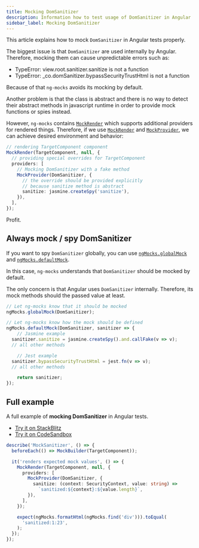 ```yaml
---
title: Mocking DomSanitizer
description: Information how to test usage of DomSanitizer in Angular 
sidebar_label: Mocking DomSanitizer 
---
```


This article explains how to mock `DomSanitizer` in Angular tests properly.

The biggest issue is that `DomSanitizer` are used internally by Angular.
Therefore, mocking them can cause unpredictable errors such as:

- TypeError: view.root.sanitizer.sanitize is not a function
- TypeError: _co.domSanitizer.bypassSecurityTrustHtml is not a function

Because of that `ng-mocks` avoids its mocking by default.

Another problem is that the class is abstract and there is no way to detect their abstract methods in javascript runtime
in order to provide mock functions or spies instead.

However, `ng-mocks` contains [`MockRender`](../api/MockRender.md) which supports additional providers for rendered things.
Therefore, if we use [`MockRender`](../api/MockRender.md) and [`MockProvider`](../api/MockProvider.md), we can achieve desired environment and behavior:

```ts
// rendering TargetComponent component
MockRender(TargetComponent, null, {
  // providing special overrides for TargetComponent
  providers: [
    // Mocking DomSanitizer with a fake method
    MockProvider(DomSanitizer, {
      // the override should be provided explicitly
      // because sanitize method is abstract
      sanitize: jasmine.createSpy('sanitize'),
    }),
  ],
});
```

Profit.

## Always mock / spy DomSanitizer

If you want to spy `DomSanitizer` globally,
you can use [`ngMocks.globalMock`](../api/ngMocks/globalMock.md) and [`ngMocks.defaultMock`](../api/ngMocks/defaultMock.md).

In this case, `ng-mocks` understands that `DomSanitizer` should be mocked by default.

The only concern is that Angular uses `DomSanitizer` internally.
Therefore, its mock methods should the passed value at least. 

```ts
// Let ng-mocks know that it should be mocked
ngMocks.globalMock(DomSanitizer);

// Let ng-mocks know how the mock should be defined
ngMocks.defaultMock(DomSanitizer, sanitizer => {
	// Jasmine example
  sanitizer.sanitize = jasmine.createSpy().and.callFake(v => v);
  // all other methods

	// Jest example
  sanitizer.bypassSecurityTrustHtml = jest.fn(v => v);
  // all other methods

	return sanitizer;
});
```

## Full example

A full example of **mocking DomSanitizer** in Angular tests.

- [Try it on StackBlitz](https://stackblitz.com/github/ng-mocks/examples/tree/tests?file=src/examples/MockSanitizer/test.spec.ts&initialpath=%3Fspec%3DMockSanitizer)
- [Try it on CodeSandbox](https://codesandbox.io/s/github/ng-mocks/examples/tree/tests?file=/src/examples/MockSanitizer/test.spec.ts&initialpath=%3Fspec%3DMockSanitizer)

```ts title="https://github.com/ike18t/ng-mocks/blob/master/examples/MockSanitizer/test.spec.ts"
describe('MockSanitizer', () => {
  beforeEach(() => MockBuilder(TargetComponent));

  it('renders expected mock values', () => {
    MockRender(TargetComponent, null, {
      providers: [
        MockProvider(DomSanitizer, {
          sanitize: (context: SecurityContext, value: string) =>
            `sanitized:${context}:${value.length}`,
        }),
      ],
    });

    expect(ngMocks.formatHtml(ngMocks.find('div'))).toEqual(
      'sanitized:1:23',
    );
  });
});
```
